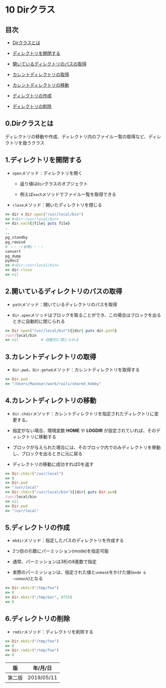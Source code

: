10 Dirクラス
===========

## 目次

* [Dirクラスとは](#0Dirクラスとは)

* [ディレクトリを開閉する](#1ディレクトリを開閉する)

* [開いているディレクトリのパスの取得](#2開いているディレクトリのパスの取得)

* [カレントディレクトリの取得](#3カレントディレクトリの取得)

* [カレントディレクトリの移動](#4カレントディレクトリの移動)

* [ディレクトリの作成](#5ディレクトリの作成)

* [ディレクトリの削除](#6ディレクトリの削除)


## 0.Dirクラスとは

ディレクトリの移動や作成、ディレクトリ内のファイル一覧の取得など、ディレクトリを扱うクラス



## 1.ディレクトリを開閉する

* `open`メソッド：ディレクトリを開く

  * 返り値は`Dir`クラスのオブジェクト

  * 例えば`each`メソッドでファイル一覧を取得できる

* `close`メソッド：開いたディレクトリを閉じる

```ruby
>> dir = Dir.open("/usr/local/bin")
=> #<Dir:/usr/local/bin>
>> dir.each{|file| puts file}
.
..
pg_standby
pg_rewind
# ・・・(省略)・・・
convert
pg_dump
pydoc2
=> #<Dir:/usr/local/bin>
>> dir.close
=> nil
```



## 2.開いているディレクトリのパスの取得

* `path`メソッド：開いているディレクトリのパスを取得

* `Dir.open`メソッドはブロックを取ることができ、この場合はブロックを出るときに自動的に閉じられる

```ruby
>> Dir.open("/usr/local/bin"){|dir| puts dir.path}
/usr/local/bin
=> nil          # 自動的に閉じられる
```



## 3.カレントディレクトリの取得

* `Dir.pwd`、`Dir.getwd`メソッド：カレントディレクトリを取得する

```ruby
>> Dir.pwd
=> "/Users/MacUser/work/rails/shared_hobby"
```



## 4.カレントディレクトリの移動

* `Dir.chdir`メソッド：カレントディレクトリを指定されたディレクトリに変更する。

* 指定がない場合、環境変数 **HOME** や **LOGDIR** が設定されていれば、そのディレクトリに移動する

* ブロックが与えられた場合には、そのブロック内でのみディレクトリを移動し、ブロックを出るときに元に戻る

* ディレクトリの移動に成功すれば0を返す

```ruby
>> Dir.chdir("/usr/local")
=> 0
>> Dir.pwd
=> "/usr/local"
>> Dir.chdir("/usr/local/bin"){|dir| puts Dir.pwd}
/usr/local/bin
=> nil
>> Dir.pwd
=> "/usr/local"
```



## 5.ディレクトリの作成

* `mkdir`メソッド：指定したパスのディレクトリを作成する

* 2つ目の引数にパーミッション(mode)を指定可能

* 通常、パーミッションは3桁の8進数で指定

* 実際のパーミッションは、指定された値と`unmask`をかけた値(`mode & ~unmask`)となる

```ruby
>> Dir.mkdir("/tmp/foo")
=> 0
>> Dir.mkdir("/tmp/bar", 0755)
=> 0
```



## 6.ディレクトリの削除

* `rmdir`メソッド：ディレクトリを削除する

```ruby
>> Dir.mkdir("/tmp/foo")
=> 0
>> Dir.rmdir("/tmp/foo")
=> 0
```



| 版     | 年/月/日   |
| ------ | ---------- |
| 第二版 | 2019/05/11 | 
